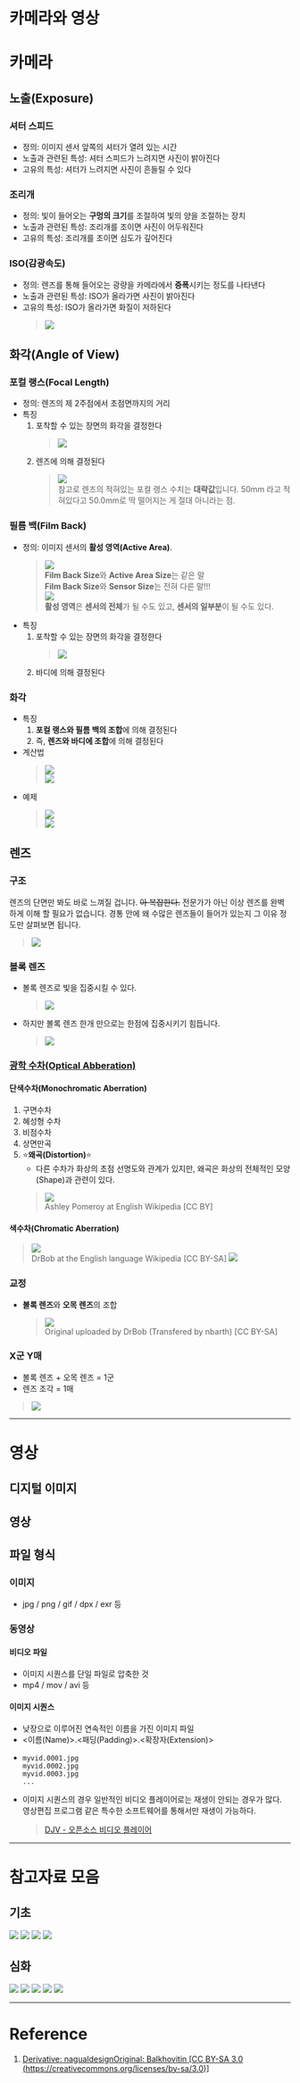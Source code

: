 # 카메라와 영상

# 카메라

## 노출(Exposure)
### 셔터 스피드
- 정의: 이미지 센서 앞쪽의 셔터가 열려 있는 시간
- 노출과 관련된 특성: 셔터 스피드가 느려지면 사진이 밝아진다
- 고유의 특성: 셔터가 느려지면 사진이 흔들릴 수 있다
### 조리개
- 정의: 빛이 들어오는 **구멍의 크기**를 조절하여 빛의 양을 조절하는 장치
- 노출과 관련된 특성: 조리개를 조이면 사진이 어두워진다
- 고유의 특성: 조리개를 조이면 심도가 깊어진다
### ISO(감광속도)
- 정의: 렌즈를 통해 들어오는 광량을 카메라에서 **증폭**시키는 정도를 나타낸다
- 노출과 관련된 특성: ISO가 올라가면 사진이 밝아진다
- 고유의 특성: ISO가 올라가면 화질이 저하된다
    > ![](../img/week1/iso_noise_comparison.png)

## 화각(Angle of View)
### 포컬 랭스(Focal Length)
- 정의: 렌즈의 제 2주점에서 초점면까지의 거리
- 특징
    1. 포착할 수 있는 장면의 화각을 결정한다
        > ![](../img/week1/fl_aov.png)
    1. 렌즈에 의해 결정된다
        > ![](../img/week1/prime_and_zoom_lens.png)<br>
        > 참고로 렌즈의 적혀있는 포컬 랭스 수치는 **대략값**입니다. 50mm 라고 적혀있다고 50.0mm로 딱 떨어지는 게 절대 아니라는 점.
### 필름 백(Film Back)
- 정의: 이미지 센서의 **활성 영역(Active Area)**.
    > ![](../img/week1/active_area.png)<br>
    > **Film Back Size**와 **Active Area Size**는 같은 말<br>
    > **Film Back Size**와 **Sensor Size**는 전혀 다른 말!!!<br>
    > ![](../img/week1/active_area_all_part.png)<br>
    > **활성 영역**은 **센서의 전체**가 될 수도 있고, **센서의 일부분**이 될 수도 있다.<br> 
- 특징
    1. 포착할 수 있는 장면의 화각을 결정한다
        > ![](../img/week1/fb_aov.png)
    1. 바디에 의해 결정된다
### 화각
- 특징
    1. **포컬 랭스와 필름 백의 조합**에 의해 결정된다
    1. 즉, **렌즈와 바디에 조합**에 의해 결정된다
- 계산법
    > ![](../img/week1/aov_formula_concept.png)<br>
    > ![](../img/week1/aov_formula_formula.png)
- 예제
    > ![](../img/week1/full_frame_fl_35mm.png)<br>
    > ![](../img/week1/full_frame_fl_35mm_aov.png)<br>
## 렌즈
### 구조
렌즈의 단면만 봐도 바로 느껴질 겁니다. ~~아 복잡한다.~~ 전문가가 아닌 이상 렌즈를 완벽하게 이해 할 필요가 없습니다. 경통 안에 왜 수많은 렌즈들이 들어가 있는지 그 이유 정도만 살펴보면 됩니다.
> ![](../img/week1/lens_half.png)
### 볼록 렌즈
- 볼록 렌즈로 빛을 집중시킬 수 있다.
    > ![](../img/week1/convex_lens_focal_point_.png)
- 하지만 볼록 렌즈 한개 만으로는 한점에 집중시키기 힘듭니다.
    > ![](../img/week1/convex_lens_focal_point_limit.png)
### [광학 수차(Optical Abberation)](https://ko.wikipedia.org/wiki/%EA%B4%91%ED%95%99_%EC%88%98%EC%B0%A8)
#### 단색수차(Monochromatic Aberration)
1. 구면수차
1. 혜성형 수차
1. 비점수차
1. 상면만곡
1. :star:**왜곡(Distortion)**:star:
    - 다른 수차가 화상의 초점 선명도와 관계가 있지만, 왜곡은 화상의 전체적인 모양(Shape)과 관련이 있다.
    > ![](https://upload.wikimedia.org/wikipedia/commons/2/2c/Panotools5618.jpg)<br>
    > Ashley Pomeroy at English Wikipedia [CC BY]

#### 색수차(Chromatic Aberration)
> ![](https://upload.wikimedia.org/wikipedia/commons/a/aa/Chromatic_aberration_lens_diagram.svg)<br>
> DrBob at the English language Wikipedia [CC BY-SA]
> ![](https://upload.wikimedia.org/wikipedia/commons/9/94/FeralHorse044.JPG)<br>
### 교정
- **볼록 렌즈**와 **오목 렌즈**의 조합
    > ![](https://upload.wikimedia.org/wikipedia/commons/1/15/Lens6b-en.svg)<br>
    > Original uploaded by DrBob (Transfered by nbarth) [CC BY-SA]
### X군 Y매
- 볼록 렌즈 + 오목 렌즈 = 1군
- 렌즈 조각 = 1매
> ![](../img/week1/group_element.png)

---

# 영상
## 디지털 이미지

## 영상


## 파일 형식
### 이미지
- jpg / png / gif / dpx / exr 등
### 동영상
#### 비디오 파일
- 이미지 시퀀스를 단일 파일로 압축한 것
- mp4 / mov / avi 등
#### 이미지 시퀀스
- 낮장으로 이루어진 연속적인 이름을 가진 이미지 파일
- <이름(Name)>.<패딩(Padding)>.<확장자(Extension)>
- ```
  myvid.0001.jpg
  myvid.0002.jpg
  myvid.0003.jpg
  ...
  ```
- 이미지 시퀀스의 경우 일반적인 비디오 플레이어로는 재생이 안되는 경우가 많다. 영상편집 프로그램 같은 특수한 소프트웨어를 통해서만 재생이 가능하다.
    > [DJV - 오픈소스 비디오 플레이어](https://darbyjohnston.github.io/DJV/)

---

# 참고자료 모음

## 기초
[![](http://img.youtube.com/vi/AVWTiAN6J6Q/0.jpg)](http://www.youtube.com/watch?v=AVWTiAN6J6Q "")
[![](http://img.youtube.com/vi/-Y4YZlEQafs/0.jpg)](http://www.youtube.com/watch?v=-Y4YZlEQafs "")
[![](http://img.youtube.com/vi/xgx8jMrGARg/0.jpg)](http://www.youtube.com/watch?v=xgx8jMrGARg "")
[![](http://img.youtube.com/vi/ZKmNUP_5TFQ/0.jpg)](http://www.youtube.com/watch?v=ZKmNUP_5TFQ "")

## 심화
[![](http://img.youtube.com/vi/SxdpOwJCb4k/0.jpg)](http://www.youtube.com/watch?v=SxdpOwJCb4k "")
[![](http://img.youtube.com/vi/NCDnwVecS6o/0.jpg)](http://www.youtube.com/watch?v=NCDnwVecS6o "")
[![](http://img.youtube.com/vi/IM_JA3yv5ek/0.jpg)](http://www.youtube.com/watch?v=IM_JA3yv5ek "")
[![](http://img.youtube.com/vi/aDYDsCwbpDA/0.jpg)](http://www.youtube.com/watch?v=aDYDsCwbpDA "")
[![](http://img.youtube.com/vi/fQCEgreQf2E/0.jpg)](http://www.youtube.com/watch?v=fQCEgreQf2E "")

---

# Reference
1. [Derivative: nagualdesignOriginal: Balkhovitin [CC BY-SA 3.0 (https://creativecommons.org/licenses/by-sa/3.0)]](https://commons.wikimedia.org/wiki/File:Image_circle.jpg)
